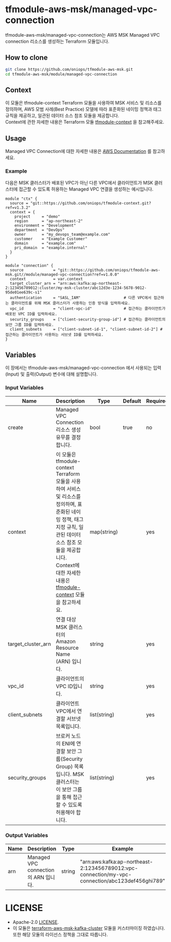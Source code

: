 # tfmodule-aws-msk/managed-vpc-connection

tfmodule-aws-msk/managed-vpc-connection는 AWS MSK Managed VPC connection 리소스를 생성하는 Terraform 모듈입니다.
## How to clone

```sh
git clone https://github.com/oniops/tfmodule-aws-msk.git
cd tfmodule-aws-msk/module/managed-vpc-connection
```

## Context
이 모듈은 tfmodule-context Terraform 모듈을 사용하여 MSK 서비스 및 리소스를 정의하며, AWS 모범 사례(Best Practice) 모델에 따라 표준화된 네이밍 정책과 태그 규칙을 제공하고, 일관된 데이터 소스 참조 모듈을 제공합니다.
<br>
Context에 관한 자세한 내용은 Terraform 모듈 [tfmodule-context](https://github.com/oniops/tfmodule-context) 을 참고해주세요.

## Usage

Managed VPC Connection에 대한 자세한 내용은 [AWS Documentation](https://docs.aws.amazon.com/ko_kr/msk/latest/developerguide/mvpc-getting-started.html?icmpid=docs_console_unmapped) 를 참고하세요.

### Example

다음은 MSK 클러스터가 배포된 VPC가 아닌 다른 VPC에서 클라이언트가 MSK 클러스터에 접근할 수 있도록 허용하는 Managed VPC 연결을 생성하는 예시입니다.

```hcl
module "ctx" {
  source = "git::https://github.com/oniops/tfmodule-context.git?ref=v1.3.2"
  context = {
    project     = "demo"
    region      = "ap-northeast-2"
    environment = "Development"
    department  = "DevOps"
    owner       = "my_devops_team@example.com"
    customer    = "Example Customer"
    domain      = "example.com"
    pri_domain  = "example.internal"
  }
}

module "connection" {
  source             = "git::https://github.com/oniops/tfmodule-aws-msk.git//module/managed-vpc-connection?ref=v1.0.0"
  context            = var.context
  target_cluster_arn = "arn:aws:kafka:ap-northeast-2:123456789012:cluster/my-msk-cluster/abc12d3e-1234-5678-9012-95de01ee639c-s1"
  authentication     = "SASL_IAM"                   # 다른 VPC에서 접근하는 클라이언트를 위해 MSK 클러스터가 사용하는 인증 방식을 입력하세요.
  vpc_id             = "client-vpc-id"              # 접근하는 클라이언트가 배포된 VPC ID를 입력하세요.
  security_groups    = ["client-security-group-id"] # 접근하는 클라이언트의 보안 그룹 ID를 입력하세요.
  client_subnets     = ["client-subnet-id-1", "client-subnet-id-2"] # 접근하는 클라이언트가 사용하는 서브넷 ID를 입력하세요.
}
```

## Variables

이 장에서는 tfmodule-aws-msk/managed-vpc-connection 에서 사용되는 입력(Input) 및 출력(Output) 변수에 대해 설명합니다.

### Input Variables

<table>
    <thead>
        <tr>
            <th>Name</th>
            <th>Description</th>
            <th>Type</th>
            <th>Default</th>
            <th>Required</th>
            <th>Example</th>
        </tr>
    </thead>
    <tbody>
        <tr>
            <td>create</td>
            <td>Managed VPC Connection 리소스 생성 유무를 결정 합니다.</td>
            <td>bool</td>
            <td>true</td>
            <td>no</td>
            <td>false</td>
        </tr>
        <tr>
            <td>context</td>
            <td>이 모듈은 tfmodule-context Terraform 모듈을 사용하여 서비스 및 리소스를 정의하며, 표준화된 네이밍 정책, 태그 지정 규칙, 일관된 데이터 소스 참조 모듈을 제공합니다. Context에 대한 자세한 내용은 <a href="https://github.com/oniops/tfmodule-context">tfmodule-context</a> 모듈을 참고하세요.</td>
            <td>map(string)</td>
            <td></td>
            <td>yes</td>
            <td><pre>
            {
                project = "demo"
                region = "ap-northeast-2"
                environment = "Development"
                department  = "DevOps"
                owner = "my_devops_team@example.com"
                customer = "Example Customer"
                domain = "example.com"
                pri_domain = "example.internal"
            }
            </pre></td>
        </tr>
        <tr>
            <td>target_cluster_arn</td>
            <td>연결 대상 MSK 클러스터의 Amazon Resource Name (ARN) 입니다.</td>
            <td>string</td>
            <td></td>
            <td>yes</td>
            <td>"arn:aws:kafka:ap-northeast-2:123456789012:cluster/my-source-msk-cluster/abc12d3e-1234-5678-9012-95de01ee639c-s1"</td>
        </tr>
        <tr>
            <td>vpc_id</td>
            <td>클라이언트의 VPC ID입니다.</td>
            <td>string</td>
            <td></td>
            <td>yes</td>
            <td>"vpc-1234abcd"</td>
        </tr>
        <tr>
            <td>client_subnets</td>
            <td>클라이언트 VPC에서 연결할 서브넷 목록입니다.</td>
            <td>list(string)</td>
            <td></td>
            <td>yes</td>
            <td>["subnet-111122223333aaaab"]</td>
        </tr>
        <tr>
            <td>security_groups</td>
            <td>브로커 노드의 ENI에 연결할 보안 그룹(Security Group) 목록입니다. MSK 클러스터는 이 보안 그룹을 통해 접근할 수 있도록 허용해야 합니다.</td>
            <td>list(string)</td>
            <td></td>
            <td>yes</td>
            <td>["sg-111122223333abcda"]</td>
        </tr>
    </tbody>
</table>

### Output Variables

<table>
    <thead>
        <tr>
            <th>Name</th>
            <th>Description</th>
            <th>Type</th>
            <th>Example</th>
        </tr>
    </thead>
        <tbody>
        <tr>
            <td>arn</td>
            <td>Managed VPC connection의 ARN 입니다.</td>
            <td>string</td>
            <td>"arn:aws:kafka:ap-northeast-2:123456789012:vpc-connection/my-vpc-connection/abc123def456ghi789"</td>
        </tr>
    </tbody>
</table>

# LICENSE

- Apache-2.0 [LICENSE](https://github.com/oniops/tfmodule-aws-msk/blob/main/LICENSE).
- 이 모듈은 [terraform-aws-msk-kafka-cluster](https://github.com/terraform-aws-modules/terraform-aws-msk-kafka-cluster) 모듈을 커스터마이징 하였습니다. 또한 해당 모듈의 라이선스 정책을 그대로 따릅니다.